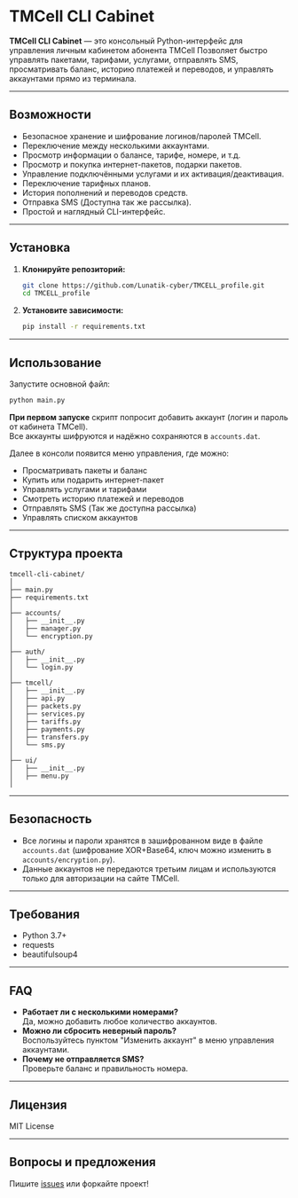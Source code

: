 # TMCell CLI Cabinet

**TMCell CLI Cabinet** — это консольный Python-интерфейс для управления личным кабинетом абонента TMCell
Позволяет быстро управлять пакетами, тарифами, услугами, отправлять SMS, просматривать баланс, историю платежей и переводов, и управлять аккаунтами прямо из терминала.

---

## Возможности

- Безопасное хранение и шифрование логинов/паролей TMCell.
- Переключение между несколькими аккаунтами.
- Просмотр информации о балансе, тарифе, номере, и т.д.
- Просмотр и покупка интернет-пакетов, подарки пакетов.
- Управление подключёнными услугами и их активация/деактивация.
- Переключение тарифных планов.
- История пополнений и переводов средств.
- Отправка SMS (Доступна так же рассылка).
- Простой и наглядный CLI-интерфейс.

---

## Установка

1. **Клонируйте репозиторий:**
   ```sh
   git clone https://github.com/Lunatik-cyber/TMCELL_profile.git
   cd TMCELL_profile
   ```
2. **Установите зависимости:**
   ```sh
   pip install -r requirements.txt
   ```

---

## Использование

Запустите основной файл:

```sh
python main.py
```

**При первом запуске** скрипт попросит добавить аккаунт (логин и пароль от кабинета TMCell).  
Все аккаунты шифруются и надёжно сохраняются в `accounts.dat`.

Далее в консоли появится меню управления, где можно:
- Просматривать пакеты и баланс
- Купить или подарить интернет-пакет
- Управлять услугами и тарифами
- Смотреть историю платежей и переводов
- Отправлять SMS (Так же доступна рассылка)
- Управлять списком аккаунтов

---

## Структура проекта

```
tmcell-cli-cabinet/
│
├── main.py
├── requirements.txt
│
├── accounts/
│   ├── __init__.py
│   ├── manager.py
│   └── encryption.py
│
├── auth/
│   ├── __init__.py
│   └── login.py
│
├── tmcell/
│   ├── __init__.py
│   ├── api.py
│   ├── packets.py
│   ├── services.py
│   ├── tariffs.py
│   ├── payments.py
│   ├── transfers.py
│   └── sms.py
│
├── ui/
│   ├── __init__.py
│   ├── menu.py
│
```

---

## Безопасность

- Все логины и пароли хранятся в зашифрованном виде в файле `accounts.dat` (шифрование XOR+Base64, ключ можно изменить в `accounts/encryption.py`).
- Данные аккаунтов не передаются третьим лицам и используются только для авторизации на сайте TMCell.

---

## Требования

- Python 3.7+
- requests
- beautifulsoup4

---

## FAQ

- **Работает ли с несколькими номерами?**  
  Да, можно добавить любое количество аккаунтов.
- **Можно ли сбросить неверный пароль?**  
  Воспользуйтесь пунктом "Изменить аккаунт" в меню управления аккаунтами.
- **Почему не отправляется SMS?**  
  Проверьте баланс и правильность номера.

---

## Лицензия

MIT License

---

## Вопросы и предложения

Пишите [issues](https://github.com/Lunatik-cyber/TMCELL_profile/issues) или форкайте проект!
